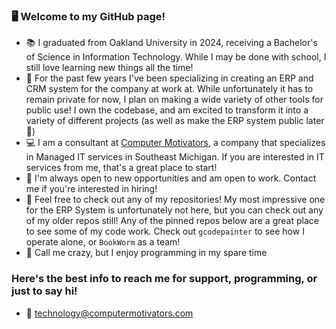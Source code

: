 ### 🖥️ Welcome to my GitHub page!
- 📚 I graduated from Oakland University in 2024, receiving a Bachelor's of Science in Information Technology. While I may be done with school, I still love learning new things all the time!
- 🛒 For the past few years I've been specializing in creating an ERP and CRM system for the company at work at. While unfortunately it has to remain private for now, I plan on making a wide variety of other tools for public use! I own the codebase, and am excited to transform it into a variety of different projects (as well as make the ERP system public later 👀)
- 💻 I am a consultant at [Computer Motivators](https://www.computermotivators.com), a company that specializes in Managed IT services in Southeast Michigan. If you are interested in IT services from me, that's a great place to start!
- 🧠 I'm always open to new opportunities and am open to work. Contact me if you're interested in hiring!
- 🔎 Feel free to check out any of my repositories! My most impressive one for the ERP System is unfortunately not here, but you can check out any of my older repos still! Any of the pinned repos below are a great place to see some of my code work. Check out `gcodepainter` to see how I operate alone, or `BookWorm` as a team!
- 🤪 Call me crazy, but I enjoy programming in my spare time

### Here's the best info to reach me for support, programming, or just to say hi!
- 📧 [technology@computermotivators.com](mailto:technology@computermotivators.com)

<!--
**PhysCorp/PhysCorp** is a ✨ _special_ ✨ repository because its `README.md` (this file) appears on your GitHub profile.

Here are some ideas to get you started:

- 🔭 I’m currently working on ...
- 🌱 I’m currently learning ...
- 👯 I’m looking to collaborate on ...
- 🤔 I’m looking for help with ...
- 💬 Ask me about ...
- 📫 How to reach me: ...
- 😄 Pronouns: ...
- ⚡ Fun fact: ...
-->
